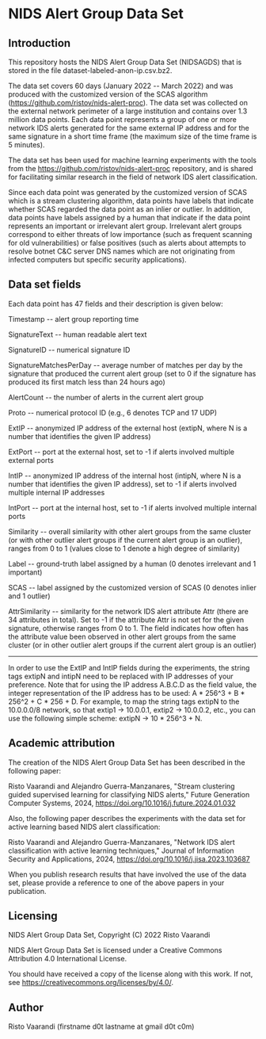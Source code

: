 NIDS Alert Group Data Set
=========================


Introduction
------------
This repository hosts the NIDS Alert Group Data Set (NIDSAGDS) that is stored in the file dataset-labeled-anon-ip.csv.bz2.

The data set covers 60 days (January 2022 -- March 2022) and was produced with the customized version of the SCAS algorithm (https://github.com/ristov/nids-alert-proc). The data set was collected on the external network perimeter of a large institution and contains over 1.3 million data points. Each data point represents a group of one or more network IDS alerts generated for the same external IP address and for the same signature in a short time frame (the maximum size of the time frame is 5 minutes).

The data set has been used for machine learning experiments with the tools from the https://github.com/ristov/nids-alert-proc repository, and is shared for facilitating similar research in the field of network IDS alert classification.

Since each data point was generated by the customized version of SCAS which is a stream clustering algorithm, data points have labels that indicate whether SCAS regarded the data point as an inlier or outlier. In addition, data points have labels assigned by a human that indicate if the data point represents an important or irrelevant alert group. Irrelevant alert groups correspond to either threats of low importance (such as frequent scanning for old vulnerabilities) or false positives (such as alerts about attempts to resolve botnet C&C server DNS names which are not originating from infected computers but specific security applications).


Data set fields
---------------
Each data point has 47 fields and their description is given below:

Timestamp -- alert group reporting time

SignatureText -- human readable alert text

SignatureID -- numerical signature ID

SignatureMatchesPerDay -- average number of matches per day by the signature that produced the current alert group (set to 0 if the signature has produced its first match less than 24 hours ago)

AlertCount -- the number of alerts in the current alert group

Proto -- numerical protocol ID (e.g., 6 denotes TCP and 17 UDP)

ExtIP -- anonymized IP address of the external host (extipN, where N is a number that identifies the given IP address)

ExtPort -- port at the external host, set to -1 if alerts involved multiple external ports

IntIP -- anonymized IP address of the internal host (intipN, where N is a number that identifies the given IP address), set to -1 if alerts involved multiple internal IP addresses

IntPort -- port at the internal host, set to -1 if alerts involved multiple internal ports

Similarity -- overall similarity with other alert groups from the same cluster (or with other outlier alert groups if the current alert group is an outlier), ranges from 0 to 1 (values close to 1 denote a high degree of similarity)

Label -- ground-truth label assigned by a human (0 denotes irrelevant and 1 important)

SCAS -- label assigned by the customized version of SCAS (0 denotes inlier and 1 outlier)

AttrSimilarity -- similarity for the network IDS alert attribute Attr (there are 34 attributes in total). Set to -1 if the attribute Attr is not set for the given signature, otherwise ranges from 0 to 1. The field indicates how often has the attribute value been observed in other alert groups from the same cluster (or in other outlier alert groups if the current alert group is an outlier) 

----------

In order to use the ExtIP and IntIP fields during the experiments, the string tags extipN and intipN need to be replaced with IP addresses of your preference. Note that for using the IP address A.B.C.D as the field value, the integer representation of the IP address has to be used: A * 256^3 + B * 256^2 + C * 256 + D. For example, to map the string tags extipN to the 10.0.0.0/8 network, so that extip1 -> 10.0.0.1, extip2 -> 10.0.0.2, etc., you can use the following simple scheme: extipN -> 10 * 256^3 + N.


Academic attribution
--------------------
The creation of the NIDS Alert Group Data Set has been described in the following paper:

Risto Vaarandi and Alejandro Guerra-Manzanares, "Stream clustering guided supervised learning for classifying NIDS alerts," Future Generation Computer Systems, 2024, https://doi.org/10.1016/j.future.2024.01.032

Also, the following paper describes the experiments with the data set for active learning based NIDS alert classification:

Risto Vaarandi and Alejandro Guerra-Manzanares, "Network IDS alert classification with active learning techniques," Journal of Information Security and Applications, 2024, https://doi.org/10.1016/j.jisa.2023.103687

When you publish research results that have involved the use of the data set, please provide a reference to one of the above papers in your publication.


Licensing
---------
NIDS Alert Group Data Set, Copyright (C) 2022 Risto Vaarandi

NIDS Alert Group Data Set is licensed under a Creative Commons Attribution 4.0 International License.

You should have received a copy of the license along with this work. If not, see https://creativecommons.org/licenses/by/4.0/.


Author
------
Risto Vaarandi (firstname d0t lastname at gmail d0t c0m)
